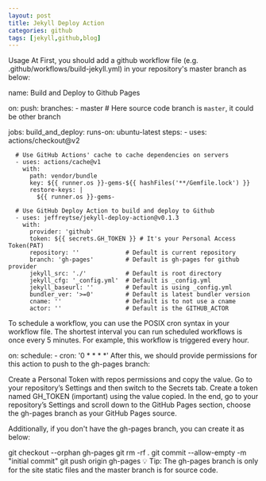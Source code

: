 ```yaml
---
layout: post
title: Jekyll Deploy Action
categories: github
tags: [jekyll,github,blog]
---
```


Usage
At First, you should add a github workflow file (e.g. .github/workflows/build-jekyll.yml) in your repository's master branch as below:

name: Build and Deploy to Github Pages

on:
  push:
    branches:
      - master  # Here source code branch is `master`, it could be other branch

jobs:
  build_and_deploy:
    runs-on: ubuntu-latest
    steps:
      - uses: actions/checkout@v2

      # Use GitHub Actions' cache to cache dependencies on servers
      - uses: actions/cache@v1
        with:
          path: vendor/bundle
          key: ${{ runner.os }}-gems-${{ hashFiles('**/Gemfile.lock') }}
          restore-keys: |
            ${{ runner.os }}-gems-

      # Use GitHub Deploy Action to build and deploy to Github
      - uses: jeffreytse/jekyll-deploy-action@v0.1.3
        with:
          provider: 'github'
          token: ${{ secrets.GH_TOKEN }} # It's your Personal Access Token(PAT)
          repository: ''             # Default is current repository
          branch: 'gh-pages'         # Default is gh-pages for github provider
          jekyll_src: './'           # Default is root directory
          jekyll_cfg: '_config.yml'  # Default is _config.yml
          jekyll_baseurl: ''         # Default is using _config.yml
          bundler_ver: '>=0'         # Default is latest bundler version
          cname: ''                  # Default is to not use a cname
          actor: ''                  # Default is the GITHUB_ACTOR
To schedule a workflow, you can use the POSIX cron syntax in your workflow file. The shortest interval you can run scheduled workflows is once every 5 minutes. For example, this workflow is triggered every hour.

on:
  schedule:
    - cron:  '0 * * * *'
After this, we should provide permissions for this action to push to the gh-pages branch:

Create a Personal Token with repos permissions and copy the value.
Go to your repository’s Settings and then switch to the Secrets tab.
Create a token named GH_TOKEN (important) using the value copied.
In the end, go to your repository’s Settings and scroll down to the GitHub Pages section, choose the gh-pages branch as your GitHub Pages source.

Additionally, if you don't have the gh-pages branch, you can create it as below:

git checkout --orphan gh-pages
git rm -rf .
git commit --allow-empty -m "initial commit"
git push origin gh-pages
💡 Tip: The gh-pages branch is only for the site static files and the master branch is for source code.